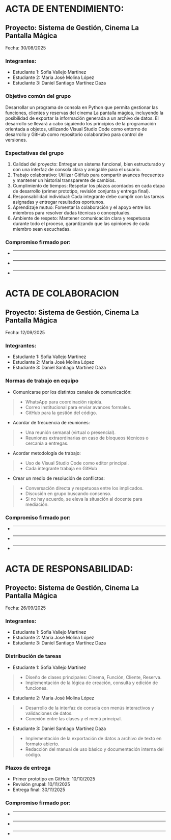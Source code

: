 # ACTA DE ENTENDIMIENTO:
## **Proyecto**: Sistema de Gestión, Cinema La Pantalla Mágica 
Fecha: 30/08/2025
### Integrantes:
*  Estudiante 1: Sofia Vallejo Martinez 
*  Estudiante 2: Maria José Molina López 
*  Estudiante 3: Daniel Santiago Martínez Daza 

### Objetivo común del grupo
Desarrollar un programa de consola en Python que permita gestionar las funciones, clientes y reservas del cinema La pantalla mágica, incluyendo la posibilidad de exportar la información generada a un archivo de datos. El desarrollo se llevará a cabo siguiendo los principios de la programación orientada a objetos, utilizando Visual Studio Code como entorno de desarrollo y GitHub como repositorio colaborativo para control de versiones.

### Expectativas del grupo
1.	Calidad del proyecto: Entregar un sistema funcional, bien estructurado y con una interfaz de consola clara y amigable para el usuario.
2.	Trabajo colaborativo: Utilizar GitHub para compartir avances frecuentes y mantener un historial transparente de cambios.
3.	Cumplimiento de tiempos: Respetar los plazos acordados en cada etapa de desarrollo (primer prototipo, revisión conjunta y entrega final).
4.	Responsabilidad individual: Cada integrante debe cumplir con las tareas asignadas y entregar resultados oportunos.
5.	Aprendizaje mutuo: Fomentar la colaboración y el apoyo entre los miembros para resolver dudas técnicas o conceptuales.
6.	Ambiente de respeto: Mantener comunicación clara y respetuosa durante todo el proceso, garantizando que las opiniones de cada miembro sean escuchadas.

### Compromiso firmado por:
*	________________________________________
*	________________________________________
*	________________________________________





# ACTA DE COLABORACION
## **Proyecto**: Sistema de Gestión, Cinema La Pantalla Mágica 
Fecha: 12/09/2025
### Integrantes:
*  Estudiante 1: Sofia Vallejo Martinez 
*  Estudiante 2: Maria José Molina López 
*  Estudiante 3: Daniel Santiago Martínez Daza 
### Normas de trabajo en equipo
* Comunicarse por los distintos canales de comunicación:
>* WhatsApp para coordinación rápida.
>*	Correo institucional para enviar avances formales.
>*	GitHub para la gestión del código.
*  Acordar de frecuencia de reuniones:
>*	Una reunión semanal (virtual o presencial).
>*	Reuniones extraordinarias en caso de bloqueos técnicos o cercanía a entregas.
* Acordar	metodología de trabajo:
>*	Uso de Visual Studio Code como editor principal.
>*	Cada integrante trabaja en GitHub 
* Crear un medio de	resolución de conflictos:
>*	Conversación directa y respetuosa entre los implicados.
>*	Discusión en grupo buscando consenso.
>*	Si no hay acuerdo, se eleva la situación al docente para mediación.
### Compromiso firmado por:
*	________________________________________
*	________________________________________
*	________________________________________






# ACTA DE RESPONSABILIDAD:
## **Proyecto**: Sistema de Gestión, Cinema La Pantalla Mágica 
Fecha: 26/09/2025
### Integrantes:
*  Estudiante 1: Sofia Vallejo Martinez 
*  Estudiante 2: Maria José Molina López 
*  Estudiante 3: Daniel Santiago Martínez Daza
 ### Distribución de tareas
* Estudiante 1: Sofia Vallejo Martinez  
>* Diseño de clases principales: Cinema, Función, Cliente, Reserva.
>* Implementación de la lógica de creación, consulta y edición de funciones.
* Estudiante 2: Maria José Molina López 
>* Desarrollo de la interfaz de consola con menús interactivos y validaciones de datos.
>* Conexión entre las clases y el menú principal.
* Estudiante 3: Daniel Santiago Martínez Daza 
>* Implementación de la exportación de datos a archivo de texto en formato abierto.
>* Redacción del manual de uso básico y documentación interna del código.
### Plazos de entrega
* Primer prototipo en GitHub: 10/10/2025
* Revisión grupal: 10/11/2025
* Entrega final: 30/11/2025
### Compromiso firmado por:
*	________________________________________
*	________________________________________
*	________________________________________

